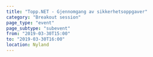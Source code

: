 ```yaml
---
title: "Topp.NET - Gjennomgang av sikkerhetsoppgaver"
category: "Breakout session"
page_type: "event"
page_subtype: "subevent"
from: "2019-03-30T15:00"
to: "2019-03-30T16:00"
location: Nyland
---
```

